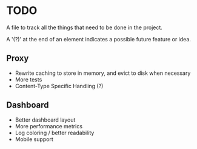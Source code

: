 # TODO

A file to track all the things that need to be done in the project.

A '(?)' at the end of an element indicates a possible future feature or idea.

## Proxy
- Rewrite caching to store in memory, and evict to disk when necessary
- More tests
- Content-Type Specific Handling (?)

## Dashboard
- Better dashboard layout
- More performance metrics
- Log coloring / better readability
- Mobile support
